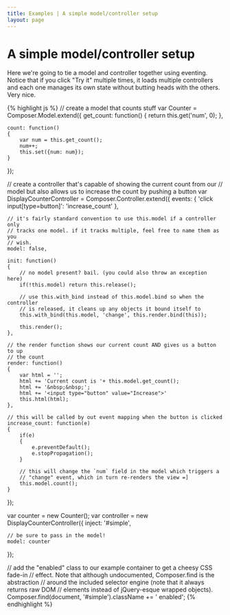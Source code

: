 ```yaml
---
title: Examples | A simple model/controller setup
layout: page
---
```


# A simple model/controller setup

Here we're going to tie a model and controller together using eventing. Notice
that if you click "Try it" multiple times, it loads multiple controllers and
each one manages its own state without butting heads with the others. Very nice.

<div id="simple" class="example fade"></div>

{% highlight js %}
// create a model that counts stuff
var Counter = Composer.Model.extend({
    get_count: function()
    {
        return this.get('num', 0);
    },

    count: function()
    {
        var num = this.get_count();
        num++;
        this.set({num: num});
    }
});

// create a controller that's capable of showing the current count from our
// model but also allows us to increase the count by pushing a button
var DisplayCounterController = Composer.Controller.extend({
    events: {
        'click input[type=button]': 'increase_count'
    },

    // it's fairly standard convention to use this.model if a controller only
    // tracks one model. if it tracks multiple, feel free to name them as you
    // wish.
    model: false,

    init: function()
    {
        // no model present? bail. (you could also throw an exception here)
        if(!this.model) return this.release();

        // use this.with_bind instead of this.model.bind so when the controller
        // is released, it cleans up any objects it bound itself to
        this.with_bind(this.model, 'change', this.render.bind(this));

        this.render();
    },

    // the render function shows our current count AND gives us a button to up
    // the count
    render: function()
    {
        var html = '';
        html += 'Current count is '+ this.model.get_count();
        html += '&nbsp;&nbsp;';
        html += '<input type="button" value="Increase">'
        this.html(html);
    },

    // this will be called by out event mapping when the button is clicked
    increase_count: function(e)
    {
        if(e)
        {
            e.preventDefault();
            e.stopPropagation();
        }

        // this will change the `num` field in the model which triggers a
        // "change" event, which in turn re-renders the view =]
        this.model.count();
    }
});

var counter = new Counter();
var controller = new DisplayCounterController({
    inject: '#simple',

    // be sure to pass in the model!
    model: counter
});

// add the "enabled" class to our example container to get a cheesy CSS fade-in
// effect. Note that although undocumented, Composer.find is the abstraction
// around the included selector engine (note that it always returns raw DOM
// elements instead of jQuery-esque wrapped objects).
Composer.find(document, '#simple').className += ' enabled';
{% endhighlight %}

